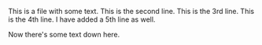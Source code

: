 This is a file with some text.
This is the second line.
This is the 3rd line.
This is the 4th line.
I have added a 5th line as well.


Now there's some text down here.
